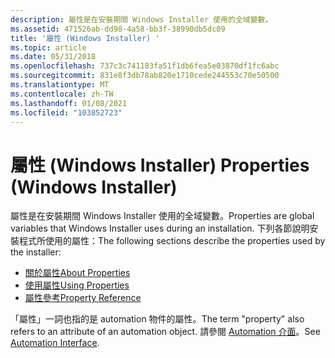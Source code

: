 ```yaml
---
description: 屬性是在安裝期間 Windows Installer 使用的全域變數。
ms.assetid: 471526ab-dd98-4a58-bb3f-38990db5dc09
title: '屬性 (Windows Installer) '
ms.topic: article
ms.date: 05/31/2018
ms.openlocfilehash: 737c3c741183fa51f1db6fea5e03870df1fc6abc
ms.sourcegitcommit: 831e8f3db78ab820e1710cede244553c70e50500
ms.translationtype: MT
ms.contentlocale: zh-TW
ms.lasthandoff: 01/08/2021
ms.locfileid: "103852723"
---
```

# <a name="properties-windows-installer"></a><span data-ttu-id="bb295-103">屬性 (Windows Installer) </span><span class="sxs-lookup"><span data-stu-id="bb295-103">Properties (Windows Installer)</span></span>

<span data-ttu-id="bb295-104">屬性是在安裝期間 Windows Installer 使用的全域變數。</span><span class="sxs-lookup"><span data-stu-id="bb295-104">Properties are global variables that Windows Installer uses during an installation.</span></span> <span data-ttu-id="bb295-105">下列各節說明安裝程式所使用的屬性：</span><span class="sxs-lookup"><span data-stu-id="bb295-105">The following sections describe the properties used by the installer:</span></span>

-   [<span data-ttu-id="bb295-106">關於屬性</span><span class="sxs-lookup"><span data-stu-id="bb295-106">About Properties</span></span>](about-properties.md)
-   [<span data-ttu-id="bb295-107">使用屬性</span><span class="sxs-lookup"><span data-stu-id="bb295-107">Using Properties</span></span>](using-properties.md)
-   [<span data-ttu-id="bb295-108">屬性參考</span><span class="sxs-lookup"><span data-stu-id="bb295-108">Property Reference</span></span>](property-reference.md)

<span data-ttu-id="bb295-109">「屬性」一詞也指的是 automation 物件的屬性。</span><span class="sxs-lookup"><span data-stu-id="bb295-109">The term "property" also refers to an attribute of an automation object.</span></span> <span data-ttu-id="bb295-110">請參閱 [Automation 介面](automation-interface.md)。</span><span class="sxs-lookup"><span data-stu-id="bb295-110">See [Automation Interface](automation-interface.md).</span></span>

 

 



